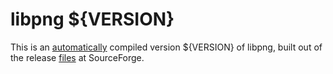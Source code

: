 # libpng ${VERSION}

This is an [automatically][automation] compiled version ${VERSION} of libpng,
built out of the release [files] at SourceForge.

  [files]: https://sourceforge.net/projects/libpng/files/
  [automation]: ../.github/workflows/libpng.yml
